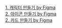 <a href="/board/FrontEnd/FrontEnd1">1. 캐릭터 만들기 by Figma</a><br>
<a href="/board/FrontEnd/FrontEnd2">2. 아이콘 만들기 by Figma</a><br>
<a href="/board/FrontEnd/FrontEnd3">2. 카드 만들기 by Figma</a><br>
